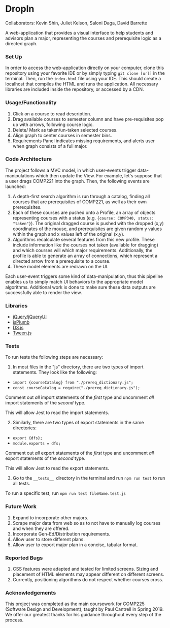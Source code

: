 # DropIn

Collaborators: Kevin Shin, Juliet Kelson, Saloni Daga, David Barrette

A web-application that provides a visual interface to help students and advisors plan a major, representing the courses and prerequisite logic as a directed graph. 

### Set Up
In order to access the web-application directly on your computer, clone this repository using your favorite IDE or by simply typing `git clone [url]` in the terminal. Then, run the `index.html` file using your IDE. This should create a localhost that compiles the HTML and runs the application. All necessary libraries are included inside the repository, or accessed by a CDN.

### Usage/Functionality

1. Click on a course to read description.
2. Drag available courses to semester column and have pre-requisites pop up with arrows, following course logic.
3. Delete/ Mark as taken/un-taken selected courses.
4. Align graph to center courses in semester bins.
5. Requirements Panel indicates missing requirements, and alerts user when graph consists of a full major. 

### Code Architecture

The project follows a MVC model, in which user-events trigger data-manipulations which then update the View.
For example, let's suppose that a user drags COMP221 into the graph. Then, the following events are launched:
1. A depth-first search algorithm is run through a catalog, finding all courses that are prerequisites of COMP221, as well as their own prerequisites.
2. Each of these courses are pushed onto a Profile, an array of objects representing courses with a status (e.g. `{course: COMP340, status: "taken"}`). The original dragged course is pushed with the dropped (x,y) coordinates of the mouse, and prerequisites are given random y values within the graph and x values left of the original (x,y). 
3. Algorithms recalculate several features from this new profile. These include information like the courses not taken (available for dragging) and which courses will which major requirements. Additionally, the profile is able to generate an array of connections, which represent a directed arrow from a prerequisite to a course. 
4. These model elements are redrawn on the UI. 

Each user-event triggers some kind of data-manipulation, thus this pipeline enables us to simply match UI behaviors to the appropriate model algorithms. Additional work is done to make sure these data outputs are successfully able to render the view. 

### Libraries
- [jQuery/jQueryUI](https://jquery.com/)
- [jsPlumb](https://jsplumbtoolkit.com/)
- [D3.js](https://d3js.org/)
- [Tween.js](https://github.com/tweenjs/tween.js/)

### Tests
To run tests the following steps are necessary:
1. In most files in the "js" directory, there are two types of import statements.  They look like the following:

* `import {courseCatalog} from "./prereq_dictionary.js";`
* `const courseCatalog = require("./prereq_dictionary.js");`

Comment out _all_ import statements of the _first_ type and uncomment _all_ import statements of the _second_ type.

This will allow Jest to read the import statements.

2. Similarly, there are two types of export statements in the same directories:
* `export {dfs};`
* `module.exports = dfs;`

Comment out _all_ export statements of the _first_ type and uncomment _all_ export statements of the _second_ type.

This will allow Jest to read the export statements.

3. Go to the `__tests__ `directory in the terminal and run `npm run test` to run all tests.

To run a specific test, run `npm run test fileName.test.js`

### Future Work
1. Expand to incorporate other majors.
2. Scrape major data from web so as to not have to manually log courses and when they are offered.
3. Incorporate Gen-Ed/Distribution requirements. 
4. Allow user to store different plans.
5. Allow user to export major plan in a concise, tabular format.

### Reported Bugs
1. CSS features were adapted and tested for limited screens. Sizing and placement of HTML elements may appear different on different screens.
2. Currently, positioning algorithms do not respect whether courses cross.

### Acknowledgements 
This project was completed as the main coursework for COMP225 (Software Design and Development), taught by Paul Cantrell in Spring 2019. We offer our greatest thanks for his guidance throughout every step of the process. 


